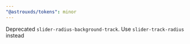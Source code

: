 ```yaml
---
"@astrouxds/tokens": minor
---
```


Deprecated `slider-radius-background-track`. Use `slider-track-radius` instead
